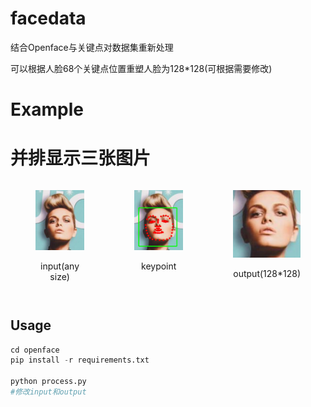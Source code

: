 # facedata
结合Openface与关键点对数据集重新处理

可以根据人脸68个关键点位置重塑人脸为128*128(可根据需要修改)

# Example
# 并排显示三张图片

<div style="display: flex; justify-content: center;">
    <figure>
        <img src="./img/image.png" width="200"/>
        <p align="center">input(any size)</p>
    </figure>
    <figure>
        <img src="./img/image_with_bb.png" width="200"/>
        <p align="center">keypoint</p>
    </figure>
    <figure>
        <img src="./img/image_cropped.png" width="200"/>
        <p align="center">output(128*128)</p>
    </figure>
</div>






## Usage

```python
cd openface
pip install -r requirements.txt

python process.py
#修改input和output
```

